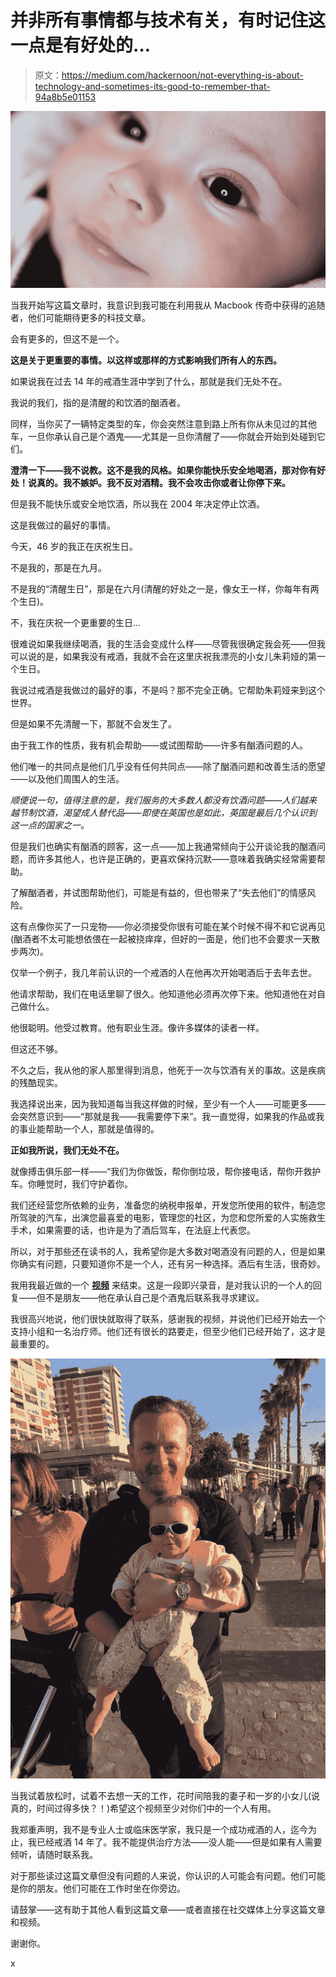 # 并非所有事情都与技术有关，有时记住这一点是有好处的…

> 原文：<https://medium.com/hackernoon/not-everything-is-about-technology-and-sometimes-its-good-to-remember-that-94a8b5e01153>

![](img/8071c2a711d9766d55e648e5b19f7167.png)

当我开始写这篇文章时，我意识到我可能在利用我从 Macbook 传奇中获得的追随者，他们可能期待更多的科技文章。

会有更多的，但这不是一个。

**这是关于更重要的事情。以这样或那样的方式影响我们所有人的东西。**

如果说我在过去 14 年的戒酒生涯中学到了什么，那就是我们无处不在。

我说的我们，指的是清醒的和饮酒的酗酒者。

同样，当你买了一辆特定类型的车，你会突然注意到路上所有你从未见过的其他车，一旦你承认自己是个酒鬼——尤其是一旦你清醒了——你就会开始到处碰到它们。

**澄清一下——我不说教。这不是我的风格。如果你能快乐安全地喝酒，那对你有好处！说真的。我不嫉妒。我不反对酒精。我不会攻击你或者让你停下来。**

但是我不能快乐或安全地饮酒，所以我在 2004 年决定停止饮酒。

这是我做过的最好的事情。

今天，46 岁的我正在庆祝生日。

不是我的，那是在九月。

不是我的“清醒生日”，那是在六月(清醒的好处之一是，像女王一样，你每年有两个生日)。

不，我在庆祝一个更重要的生日…

很难说如果我继续喝酒，我的生活会变成什么样——尽管我很确定我会死——但我可以说的是，如果我没有戒酒，我就不会在这里庆祝我漂亮的小女儿朱莉娅的第一个生日。

我说过戒酒是我做过的最好的事，不是吗？那不完全正确。它帮助朱莉娅来到这个世界。

但是如果不先清醒一下，那就不会发生了。

由于我工作的性质，我有机会帮助——或试图帮助——许多有酗酒问题的人。

他们唯一的共同点是他们几乎没有任何共同点——除了酗酒问题和改善生活的愿望——以及他们周围人的生活。

*顺便说一句，值得注意的是，我们服务的大多数人都没有饮酒问题——人们越来越节制饮酒，渴望成人替代品——即使在英国也是如此，英国是最后几个认识到这一点的国家之一。*

但是我们也确实有酗酒的顾客，这一点——加上我通常倾向于公开谈论我的酗酒问题，而许多其他人，也许是正确的，更喜欢保持沉默——意味着我确实经常需要帮助。

了解酗酒者，并试图帮助他们，可能是有益的，但也带来了“失去他们”的情感风险。

这有点像你买了一只宠物——你必须接受你很有可能在某个时候不得不和它说再见(酗酒者不太可能想依偎在一起被挠痒痒，但好的一面是，他们也不会要求一天散步两次)。

仅举一个例子，我几年前认识的一个戒酒的人在他再次开始喝酒后于去年去世。

他请求帮助，我们在电话里聊了很久。他知道他必须再次停下来。他知道他在对自己做什么。

他很聪明。他受过教育。他有职业生涯。像许多媒体的读者一样。

但这还不够。

不久之后，我从他的家人那里得到消息，他死于一次与饮酒有关的事故。这是疾病的残酷现实。

我选择说出来，因为我知道每当我这样做的时候，至少有一个人——可能更多——会突然意识到——“那就是我——我需要停下来”。我一直觉得，如果我的作品或我的事业能帮助一个人，那就是值得的。

**正如我所说，我们无处不在。**

就像搏击俱乐部一样——“我们为你做饭，帮你倒垃圾，帮你接电话，帮你开救护车。你睡觉时，我们守护着你。

我们还经营您所依赖的业务，准备您的纳税申报单，开发您所使用的软件，制造您所驾驶的汽车，出演您最喜爱的电影，管理您的社区，为您和您所爱的人实施救生手术，如果需要的话，也许是为了酒后驾车，在法庭上代表您。

所以，对于那些还在读书的人，我希望你是大多数对喝酒没有问题的人，但是如果你确实有问题，只要知道你不是一个人，还有另一种选择。酒后有生活，很奇妙。

我用我最近做的一个 [**视频**](https://www.youtube.com/watch?v=bbfYmB0WjdU) 来结束。这是一段即兴录音，是对我认识的一个人的回复——但不是朋友——他在承认自己是个酒鬼后联系我寻求建议。

我很高兴地说，他们很快就取得了联系，感谢我的视频，并说他们已经开始去一个支持小组和一名治疗师。他们还有很长的路要走，但至少他们已经开始了，这才是最重要的。

![](img/1a5b007774773a0a40a68da4b8597d1f.png)

当我试着放松时，试着不去想一天的工作，花时间陪我的妻子和一岁的小女儿(说真的，时间过得多快？！)希望这个视频至少对你们中的一个人有用。

我郑重声明，我不是专业人士或临床医学家，我只是一个成功戒酒的人，迄今为止，我已经戒酒 14 年了。我不能提供治疗方法——没人能——但是如果有人需要倾听，请随时联系我。

对于那些读过这篇文章但没有问题的人来说，你认识的人可能会有问题。他们可能是你的朋友。他们可能在工作时坐在你旁边。

请鼓掌——这有助于其他人看到这篇文章——或者直接在社交媒体上分享这篇文章和视频。

谢谢你。

x